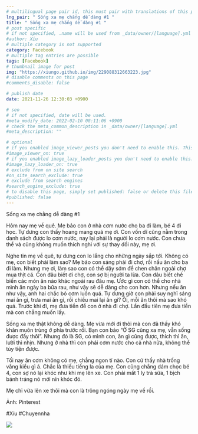 ```yaml
---
# multilingual page pair id, this must pair with translations of this page. (This name must be unique)
lng_pair: " Sống xa mẹ chẳng dễ dàng #1 "
title: " Sống xa mẹ chẳng dễ dàng #1 "
# post specific
# if not specified, .name will be used from _data/owner/[language].yml
#author: Xíu
# multiple category is not supported
category: Facebook
# multiple tag entries are possible
tags: [Facebook]
# thumbnail image for post
img: "https://xiungo.github.io/img/229088312663223.jpg"
# disable comments on this page
#comments_disable: false

# publish date
date: 2021-11-26 12:30:03 +0900

# seo
# if not specified, date will be used.
#meta_modify_date: 2022-02-10 08:11:06 +0900
# check the meta_common_description in _data/owner/[language].yml
#meta_description: ""

# optional
# if you enabled image_viewer_posts you don't need to enable this. This is only if image_viewer_posts = false
#image_viewer_on: true
# if you enabled image_lazy_loader_posts you don't need to enable this. This is only if image_lazy_loader_posts = false
#image_lazy_loader_on: true
# exclude from on site search
#on_site_search_exclude: true
# exclude from search engines
#search_engine_exclude: true
# to disable this page, simply set published: false or delete this file
#published: false
---
```


<!-- outline-start -->

Sống xa mẹ chẳng dễ dàng #1

Hôm nay mẹ về quê. Mẹ bảo con ở nhà cơm nước cho ba đi làm, bé 4 đi học. Tự dưng con thấy hoang mang quá mẹ ơi. Con vốn dĩ cũng nằm trong danh sách được lo cơm nước, nay lại phải là người lo cơm nước. Con chưa thể và cũng không muốn thích nghi với sự thay đổi này, mẹ ơi.

Nghe tin mẹ về quê, tự dưng con lo lắng cho những ngày sắp tới. Không có mẹ, con biết phải làm sao? Mẹ bảo con sáng phải đi chợ, rồi nấu ăn cho ba đi làm. Nhưng mẹ ơi, làm sao con có thể dậy sớm để chen chân ngoài chợ mua thịt cá. Con đâu biết đi chợ, con sợ bị người ta lừa. Con đâu biết chế biến các món ăn nào khác ngoài rau đâu mẹ. Ước gì con có thể cho nhà mình ăn ngày ba bữa rau, như vậy sẽ dễ dàng cho con hơn. Nhưng nếu ăn như vậy, anh hai chắc bỏ cơm luôn quá. Tự dưng giờ con phải suy nghĩ sáng mai ăn gì, trưa mai ăn gì, rồi chiều mai lại ăn gì? Ôi, mỗi ăn thôi mà sao khó quá. Trước khi đi, mẹ đưa tiền để con ở nhà đi chợ. Lần đầu tiên mẹ đưa tiền mà con chẳng muốn lấy.

Sống xa mẹ thật không dễ dàng. Mẹ vừa mới đi thôi mà con đã thấy khó khăn muôn trùng ở phía trước rồi. Bạn con bảo “Ở SG cũng xa mẹ, vẫn sống được đấy thôi”. Nhưng đó là SG, có mình con, ăn gì cũng được, thích thì ăn, lười thì nhịn. Nhưng ở nhà thì con phải cơm nước cho cả nhà nữa, không thể tùy tiện được.

Tối nay ăn cơm không có mẹ, chẳng ngon tí nào. Con cứ thấy nhà trống vắng kiểu gì á. Chắc là thiếu tiếng la của mẹ. Con cũng chẳng dám chọc bé 4, con sợ nó lại khóc như khi mẹ lên xe. Con phải mất 1 ly trà sữa, 1 bịch bánh tráng nó mới nín khóc đó.

Mẹ chỉ vừa lên xe thôi mà con là trông ngóng ngày mẹ về rồi.

Ảnh: Pinterest

#Xíu
#Chuyennha

<!-- outline-end -->

<img src= "https://xiungo.github.io/img/229088312663223.jpg">
